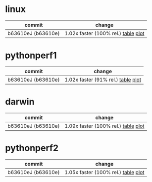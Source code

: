 # linux

| commit | change |
| -- | -- |
| b63610eJ (b63610e) | 1.02x faster (100% rel.) [table](b63610eJ-vs-2feec0T-linux.md) [plot](b63610eJ-vs-2feec0T-linux.png) |

# pythonperf1

| commit | change |
| -- | -- |
| b63610eJ (b63610e) | 1.02x faster (91% rel.) [table](b63610eJ-vs-2feec0T-pythonperf1.md) [plot](b63610eJ-vs-2feec0T-pythonperf1.png) |

# darwin

| commit | change |
| -- | -- |
| b63610eJ (b63610e) | 1.09x faster (100% rel.) [table](b63610eJ-vs-2feec0T-darwin.md) [plot](b63610eJ-vs-2feec0T-darwin.png) |

# pythonperf2

| commit | change |
| -- | -- |
| b63610eJ (b63610e) | 1.05x faster (100% rel.) [table](b63610eJ-vs-2feec0T-pythonperf2.md) [plot](b63610eJ-vs-2feec0T-pythonperf2.png) |

